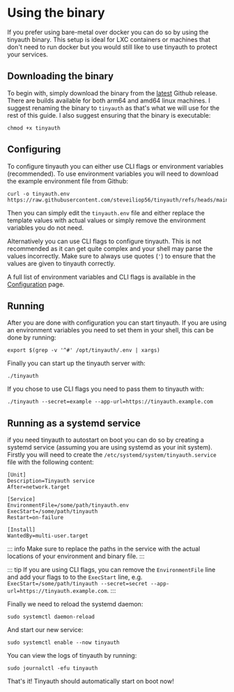 # Using the binary

If you prefer using bare-metal over docker you can do so by using the tinyauth binary. This setup is ideal for LXC containers or machines that don't need to run docker but you would still like to use tinyauth to protect your services.

## Downloading the binary

To begin with, simply download the binary from the [latest](https://github.com/steveiliop56/tinyauth/releases/latest) Github release. There are builds available for both arm64 and amd64 linux machines. I suggest renaming the binary to `tinyauth` as that's what we will use for the rest of this guide. I also suggest ensuring that the binary is executable:

```shellscript
chmod +x tinyauth
```

## Configuring

To configure tinyauth you can either use CLI flags or environment variables (recommended). To use environment variables you will need to download the example environment file from Github:

```shellscript
curl -o tinyauth.env https://raw.githubusercontent.com/steveiliop56/tinyauth/refs/heads/main/.env.example
```

Then you can simply edit the `tinyauth.env` file and either replace the template values with actual values or simply remove the environment variables you do not need.

Alternatively you can use CLI flags to configure tinyauth. This is not recommended as it can get quite complex and your shell may parse the values incorrectly. Make sure to always use quotes (`'`) to ensure that the values are given to tinyauth correctly.

A full list of environment variables and CLI flags is available in the [Configuration](/docs/reference/configuration.md) page.

## Running

After you are done with configuration you can start tinyauth. If you are using an environment variables you need to set them in your shell, this can be done by running:

```shellscript
export $(grep -v '^#' /opt/tinyauth/.env | xargs)
```

Finally you can start up the tinyauth server with:

```shellscript
./tinyauth
```

If you chose to use CLI flags you need to pass them to tinyauth with:

```shellscript
./tinyauth --secret=example --app-url=https://tinyauth.example.com
```

## Running as a systemd service

if you need tinyauth to autostart on boot you can do so by creating a systemd service (assuming you are using systemd as your init system). Firstly you will need to create the `/etc/systemd/system/tinyauth.service` file with the following content:

```
[Unit]
Description=Tinyauth service
After=network.target

[Service]
EnvironmentFile=/some/path/tinyauth.env
ExecStart=/some/path/tinyauth
Restart=on-failure

[Install]
WantedBy=multi-user.target
```

::: info
Make sure to replace the paths in the service with the actual locations of your environment and binary file.
:::

::: tip
If you are using CLI flags, you can remove the `EnvironmentFile` line and add your flags to to the `ExecStart` line, e.g. `ExecStart=/some/path/tinyauth --secret=secret --app-url=https://tinyauth.example.com`.
:::

Finally we need to reload the systemd daemon:

```shellscript
sudo systemctl daemon-reload
```

And start our new service:

```shellscript
sudo systemctl enable --now tinyauth
```

You can view the logs of tinyauth by running:

```shellscript
sudo journalctl -efu tinyauth
```

That's it! Tinyauth should automatically start on boot now!
